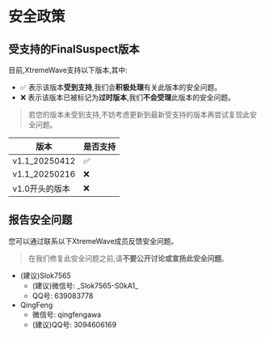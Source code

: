 # 安全政策

## 受支持的FinalSuspect版本

目前,XtremeWave支持以下版本,其中:
- :white_check_mark: 表示该版本**受到支持**,我们会**积极处理**有关此版本的安全问题。
- :x: 表示该版本已被标记为**过时版本**,我们**不会受理**此版本的安全问题。
> 若您的版本未受到支持,不妨考虑更新到最新受支持的版本再尝试复现此安全问题。

| 版本 | 是否支持          |
| ------- | ------------------ |
| v1.1_20250412   | :white_check_mark: |
| v1.1_20250216   | :x:                |
| v1.0开头的版本   | :x: |

## 报告安全问题

您可以通过联系以下XtremeWave成员反馈安全问题。
> 在我们修复此安全问题之前,请**不要公开讨论或宣扬此安全问题**。
- (建议)Slok7565
  - (建议)微信号: \_Slok7565-S0kA1\_
  - QQ号: 639083778
- QingFeng
  - 微信号: qingfengawa
  - (建议)QQ号: 3094606169
